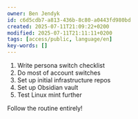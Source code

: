 ```yaml
---
owner: Ben Jendyk
id: c6d5cdb7-a813-436b-8c80-a0443fd980bd
created: 2025-07-11T21:09:22+0200
modified: 2025-07-11T21:11:11+0200
tags: [access/public, language/en]
key-words: []
---
```


1. Write persona switch checklist 
2. Do most of account switches
3. Set up initial infrastructure repos
4. Set up Obsidian vault
4. Test Linux mint further 

Follow the routine entirely!
